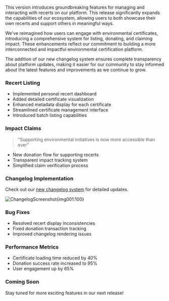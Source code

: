 This version introduces groundbreaking features for managing and interacting with recerts on our platform. This release significantly expands the capabilities of our ecosystem, allowing users to both showcase their own recerts and support others in meaningful ways.

We've reimagined how users can engage with environmental certificates, introducing a comprehensive system for listing, donating, and claiming impact. These enhancements reflect our commitment to building a more interconnected and impactful environmental certification platform.

The addition of our new changelog system ensures complete transparency about platform updates, making it easier for our community to stay informed about the latest features and improvements as we continue to grow.

### Recert Listing

- Implemented personal recert dashboard
- Added detailed certificate visualization
- Enhanced metadata display for each certificate
- Streamlined certificate management interface
- Introduced batch listing capabilities

### Impact Claims

> "Supporting environmental initiatives is now more accessible than ever"

- New donation flow for supporting recerts
- Transparent impact tracking system
- Simplified claim verification process

### Changelog Implementation

Check out our [new changelog system](/changelog) for detailed updates.

![ChangelogScreenshot](https://i.imgur.com/4QYknZz.png){img001:100}

### Bug Fixes

- Resolved recert display inconsistencies
- Fixed donation transaction tracking
- Improved changelog rendering issues

### Performance Metrics

- Certificate loading time reduced by 40%
- Donation success rate increased to 95%
- User engagement up by 65%

### Coming Soon

Stay tuned for more exciting features in our next release!
